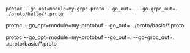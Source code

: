 ```
protoc --go_opt=module=my-grpc-proto --go_out=. --go-grpc_out=. ./proto/hello/*.proto
```

protoc --go_opt=module=my-protobuf --go_out=. ./proto/basic/*.proto


protoc --go_opt=module=my-protobuf --go_out=. --go-grpc_out=. ./proto/basic/*.proto